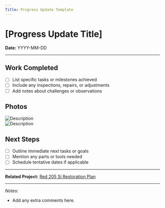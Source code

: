 ```yaml
---
Title: Progress Update Template
---
```


# [Progress Update Title]

**Date:** YYYY-MM-DD

---

## Work Completed

- [ ] List specific tasks or milestones achieved  
- [ ] Include any inspections, repairs, or adjustments  
- [ ] Add notes about challenges or observations

## Photos

![Description](link-to-photo-1)  
![Description](link-to-photo-2)

## Next Steps

- [ ] Outline immediate next tasks or goals  
- [ ] Mention any parts or tools needed  
- [ ] Schedule tentative dates if applicable

---

**Related Project:** [Red 205 Si Restoration Plan](../projects/red-205-plan.md)

---

*Notes:*  
- Add any extra comments here.
